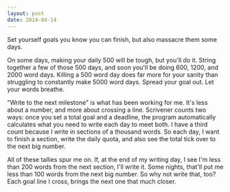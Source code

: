 ```yaml
---
layout: post
date: 2014-04-14
---
```


Set yourself goals you know you can finish, but also massacre them some days.

On some days, making your daily 500 will be tough, but you'll do it. String together a few of those 500 days, and soon you'll be doing 600, 1200, and 2000 word days. Killing a 500 word day does far more for your sanity than struggling to constantly make 5000 word days. Spread your goal out. Let your words breathe.

"Write to the next milestone" is what has been working for me. It's less about a number, and more about crossing a line. Scrivener counts two ways: once you set a total goal and a deadline, the program automatically calculates what you need to write each day to meet both. I have a third count because I write in sections of a thousand words. So each day, I want to finish a section, write the daily quota, and also see the total tick over to the next big number.

All of these tallies spur me on. If, at the end of my writing day, I see I'm less than 200 words from the next section, I'll write it. Some nights, that'll put me less than 100 words from the next big number. So why not write that, too? Each goal line I cross, brings the next one that much closer.

